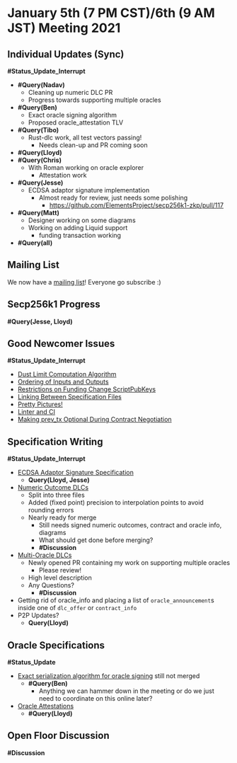 # January 5th (7 PM CST)/6th (9 AM JST) Meeting 2021

## Individual Updates (Sync)

**#Status_Update_Interrupt**

* **#Query(Nadav)**
  * Cleaning up numeric DLC PR
  * Progress towards supporting multiple oracles
* **#Query(Ben)**
  * Exact oracle signing algorithm
  * Proposed oracle_attestation TLV
* **#Query(Tibo)**
  * Rust-dlc work, all test vectors passing!
    * Needs clean-up and PR coming soon
* **#Query(Lloyd)**
* **#Query(Chris)**
  * With Roman working on oracle explorer
    * Attestation work
* **#Query(Jesse)**
  * ECDSA adaptor signature implementation
    * Almost ready for review, just needs some polishing
      * https://github.com/ElementsProject/secp256k1-zkp/pull/117
* **#Query(Matt)**
  * Designer working on some diagrams
  * Working on adding Liquid support
    * funding transaction working
* **#Query(all)**

## Mailing List

We now have a [mailing list](https://mailmanlists.org/mailman/listinfo/dlc-dev)! Everyone go subscribe :)

## Secp256k1 Progress

**#Query(Jesse, Lloyd)**

## Good Newcomer Issues

**#Status_Update_Interrupt**

* [Dust Limit Computation Algorithm](https://github.com/discreetlogcontracts/dlcspecs/issues/11)
* [Ordering of Inputs and Outputs](https://github.com/discreetlogcontracts/dlcspecs/issues/18)
* [Restrictions on Funding Change ScriptPubKeys](https://github.com/discreetlogcontracts/dlcspecs/issues/53)
* [Linking Between Specification Files](https://github.com/discreetlogcontracts/dlcspecs/issues/60)
* [Pretty Pictures!](https://github.com/discreetlogcontracts/dlcspecs/issues/77)
* [Linter and CI](https://github.com/discreetlogcontracts/dlcspecs/issues/85)
* [Making prev_tx Optional During Contract Negotiation](https://github.com/discreetlogcontracts/dlcspecs/issues/98)

## Specification Writing

**#Status_Update_Interrupt**

* [ECDSA Adaptor Signature Specification](https://github.com/discreetlogcontracts/dlcspecs/pull/114)
  * **Query(Lloyd, Jesse)**
* [Numeric Outcome DLCs](https://github.com/discreetlogcontracts/dlcspecs/pull/110)
  * Split into three files
  * Added (fixed point) precision to interpolation points to avoid rounding errors
  * Nearly ready for merge
    * Still needs signed numeric outcomes, contract and oracle info, diagrams
    * What should get done before merging?
    * **#Discussion**
* [Multi-Oracle DLCs](https://github.com/discreetlogcontracts/dlcspecs/pull/128)
  * Newly opened PR containing my work on supporting multiple oracles
    * Please review!
  * High level description
  * Any Questions?
    * **#Discussion**
* Getting rid of oracle_info and placing a list of `oracle_announcement`s inside one of `dlc_offer` or `contract_info`
* P2P Updates?
  * **Query(Lloyd)**

## Oracle Specifications

**#Status_Update**

* [Exact serialization algorithm for oracle signing](https://github.com/discreetlogcontracts/dlcspecs/pull/113) still not merged
  * **#Query(Ben)**
    * Anything we can hammer down in the meeting or do we just need to coordinate on this online later?
* [Oracle Attestations](https://mailmanlists.org/pipermail/dlc-dev/2020-December/000002.html)
  * **#Query(Lloyd)**

## Open Floor Discussion

**#Discussion**